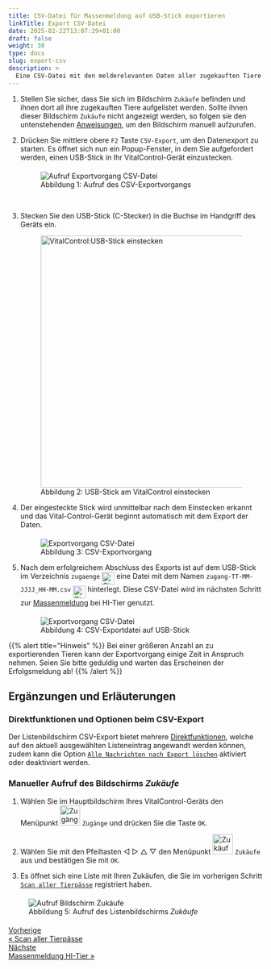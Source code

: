 ```yaml
---
title: CSV-Datei für Massenmeldung auf USB-Stick exportieren
linkTitle: Export CSV-Datei
date: 2025-02-22T13:07:29+01:00
draft: false
weight: 30
type: docs
slug: export-csv
description: >
  Eine CSV-Datei mit den melderelevanten Daten aller zugekauften Tiere auf einen USB-Stick exportieren.
---
```

1. Stellen Sie sicher, dass Sie sich im Bildschirm `Zukäufe` befinden und ihnen dort all ihre zugekauften Tiere aufgelistet werden. Sollte ihnen dieser Bildschirm `Zukäufe` nicht angezeigt werden, so folgen sie den untenstehenden [Anweisungen](#manueller-aufruf-des-bildschirms-zukäufe), um den Bildschirm manuell aufzurufen.

1. Drücken Sie mittlere obere `F2` Taste `CSV-Export`, um den Datenexport zu starten. Es öffnet sich nun ein Popup-Fenster, in dem Sie aufgefordert werden, einen USB-Stick in Ihr VitalControl-Gerät einzustecken.

    <figure class="figure" style="margin-top: 20px">
         <img src="../images/aufruf-export-zukaeufe.png" class="border border-2 figure-img img-fluid rounded p-3" align="bottom" alt="Aufruf Exportvorgang CSV-Datei" title="Aufruf CSV-Export" />
        <a name="AufrufExportZukaeufe" ><figcaption class="figure-caption fs-6">Abbildung 1: Aufruf des CSV-Exportvorgangs</figcaption></a>
    </figure>

    <br>

1. Stecken Sie den USB-Stick (C-Stecker) in die Buchse im Handgriff des Geräts ein.

    <figure class="figure">
        <img src="/images/firmware/update/plug-in-dual-usb-stick.svg" class="border border-2 figure-img img-fluid rounded p-3" width="500px" align="bottom" alt="VitalControl:USB-Stick einstecken" title="USB-Stick einstecken" />
        <a name="AnschlussBarcodescanner" ><figcaption class="figure-caption fs-6">Abbildung 2: USB-Stick am VitalControl einstecken</figcaption></a>
    </figure>

1. Der eingesteckte Stick wird unmittelbar nach dem Einstecken erkannt und das Vital-Control-Gerät beginnt automatisch mit dem Export der Daten.

    <figure class="figure" style="margin-top: 20px">
        <img src="../images/export-zukaeufe.png" class="border border-2 figure-img img-fluid rounded p-3" align="bottom" alt="Exportvorgang CSV-Datei" title="Export CSV-Datei" />
        <a name="ExportZukaeufe" ><figcaption class="figure-caption fs-6">Abbildung 3: CSV-Exportvorgang</figcaption></a>
    </figure>

1. Nach dem erfolgreichem Abschluss des Exports ist auf dem USB-Stick im Verzeichnis `zugaenge` <img src="/digits/1_negative_circled.svg" width="25" align="middle" alt="Circled digit 1" title="Ziffer 1" /> eine Datei mit dem Namen `zugang-TT-MM-JJJJ_HH-MM.csv` <img src="/digits/2_negative_circled.svg" width="25" align="middle" alt="Circled digit 2" title="Ziffer 2" /> hinterlegt. Diese CSV-Datei wird im nächsten Schritt zur [Massenmeldung](../massenmeldung) bei HI-Tier genutzt.

    <figure class="figure" style="margin-top: 20px">
        <img src="../images/exportdatei.png" class="border border-2 figure-img img-fluid rounded p-3" align="bottom" alt="Exportvorgang CSV-Datei" title="Export CSV-Datei" />
        <a name="ExportZukaeufe" ><figcaption class="figure-caption fs-6">Abbildung 4: CSV-Exportdatei auf USB-Stick</figcaption></a>
    </figure>

{{% alert title="Hinweis" %}}
Bei einer größeren Anzahl an zu exportierenden Tieren kann der Exportvorgang einige Zeit in Anspruch nehmen. Seien Sie bitte geduldig und warten das Erscheinen der Erfolgsmeldung ab!
{{% /alert %}}

## Ergänzungen und Erläuterungen

### Direktfunktionen und Optionen beim CSV-Export

Der Listenbildschirm CSV-Export bietet mehrere [Direktfunktionen](/docs/zugaenge/zukaeufe/#direct-function-calls), welche auf den aktuell ausgewählten Listeneintrag angewandt werden können, zudem kann die Option [`Alle Nachrichten nach Export löschen`](/docs/zugaenge/zukaeufe/#options-delete-all-notices-after-export) aktiviert oder deaktiviert werden.

### Manueller Aufruf des Bildschirms <span style="font-style: italic;">Zukäufe</span>

1. Wählen Sie im Hauptbildschirm Ihres VitalControl-Geräts den Menüpunkt <img src="/icons/main/new-on-farm.svg" width="40" align="bottom" alt="Zugänge" /> `Zugänge` und drücken Sie die Taste `OK`.

2. Wählen Sie mit den Pfeiltasten ◁ ▷ △ ▽ den Menüpunkt <img src="/icons/main/new-on-farm.svg" width="40" align="bottom" alt="Zukäufe" /> `Zukäufe` aus und bestätigen Sie mit `OK`.

3. Es öffnet sich eine Liste mit Ihren Zukäufen, die Sie im vorherigen Schritt [`Scan aller Tierpässe`](../paesse-scannen) registriert haben.

<figure class="figure" style="margin-top: 20px">
  <img src="../images/aufruf-zukaeufe.png" class="border border-2 figure-img img-fluid rounded p-3" align="bottom" alt="Aufruf Bildschirm Zukäufe" title="Bildschirm Zukäufe" />
  <a name="AufrufZukaeufe" ><figcaption class="figure-caption fs-6">Abbildung 5: Aufruf des Listenbildschirms <span style="font-style: italic;">Zukäufe</span></figcaption></a>
</figure>

<div style="max-width: 80%; margin-top: 20px;">
<div class="container-fluid">
  <div class="row">
    <div class="col">
      <div class="d-grid gap-2">
        <a class="text-start btn btn-lg btn-outline-primary" role="button"  href="../paesse-scannen"><span class="fs-6">Vorherige</span><br><span class="fs-4 fw-semibold">« Scan aller Tierpässe</span></a>
      </div>
    </div>
    <div class="col">
      <div class="d-grid gap-2">
        <a class="btn btn-lg btn-outline-primary text-end" role="button" href="../massenmeldung"><span class="fs-6">Nächste</span><br><span class="fs-4 fw-semibold">Massenmeldung HI-Tier »</span></a>
      </div>
    </div>
  </div>
</div>
<div>
